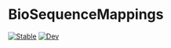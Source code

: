# BioSequenceMappings

[![Stable](https://img.shields.io/badge/docs-stable-blue.svg)](https://PierreBarrat.github.io/BioSequenceMappings.jl/stable/)
[![Dev](https://img.shields.io/badge/docs-dev-blue.svg)](https://PierreBarrat.github.io/BioSequenceMappings.jl/dev/)
